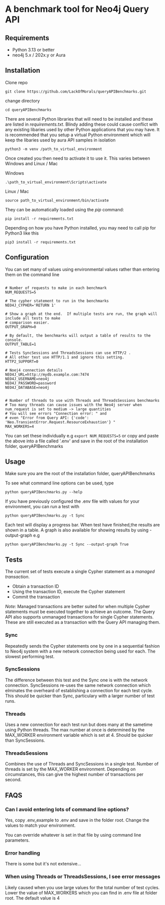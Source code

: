 # A benchmark tool for Neo4j Query API

## Requirements

- Python 3.13 or better
- neo4j 5.x / 202x.y or Aura

## Installation

Clone repo

```Text
git clone https://github.com/LackOfMorals/queryAPIBenchmarks.git
```

change directory

```
cd queryAPIBenchmarks
```

There are several Python libraries that will need to be installed and these are listed in _requirements.txt_. Blindy adding these could cause conflict with any existing libaries used by other Python applications that you may have. It is recommended that you setup a virtual Python environment which will keep the libaries used by aura API samples in isolation

```
python3 -m venv /path_to_virtual_environment

```

Once created you then need to activate it to use it. This varies between Windows and Linux / Mac

Windows

```
.\path_to_virtual_environment\Scripts\activate
```

Linux / Mac

```
source path_to_virtual_environment/bin/activate
```

They can be automatically loaded using the _pip_ command:

```
pip install -r requirements.txt
```

Depending on how you have Python installed, you may need to call pip for Python3 like this

```
pip3 install -r requirements.txt
```

## Configuration

You can set many of values using environmental values rather than entering them on the command line

```Text

# Number of requests to make in each benchmark
NUM_REQUESTS=5

# The cypher statement to run in the benchmarks
NEO4J_CYPHER='RETURN 1'

# Show a graph at the end.  If multiple tests are run, the graph will include all tests to make
# comparison easier.
OUTPUT_GRAPH=0

# By default, the benchmarks will output a table of results to the console.
OUTPUT_TABLE=1

# Tests SyncSessions and ThreadsSessions can use HTTP/2 .
# All other test use HTTP/1.1 and ignore this setting.
HTTP2_SUPPORT=0

# Noej4 connection details
NEO4J_URL=http://mydb.example.com:7474
NEO4J_USERNAME=neo4j
NEO4J_PASSWORD=password
NEO4J_DATABASE=neo4j


# Number of threads to use with Threads and ThreadsSessions benchmarks
# Too many threads can cause issues with the Neo4j server when num_request is set to medium -> large quantities
# You will see errors "Connection error: " and
# even "Error from Query API: {'code': 'Neo.TransientError.Request.ResourceExhaustion'} "
MAX_WORKERS=4

```

You can set these individually e.g `export NUM_REQUESTS=5` or copy and paste the above into a file called '.env' and save in the root of the installation folder, queryAPIBenchmarks

## Usage

Make sure you are the root of the installation folder, queryAPIBenchmarks

To see what command line options can be used, type

```
python queryAPIBenchmarks.py --help
```

If you have previously configured the .env file with values for your environment, you can run a test with

```
python queryAPIBenchmarks.py -t Sync
```

Each test will display a progress bar. When test have finished,the results are shown in a table. A graph is also available for showing results by using -output-graph e.g

```
python queryAPIBenchmarks.py -t Sync --output-graph True
```

## Tests

The current set of tests execute a single Cypher statement as a _managed transaction_.

- Obtain a transaction ID
- Using the transaction ID, execute the Cypher statement
- Commit the transaction

_Note:_ Managed transactions are better suited for when multiple Cypher statements must be executed together to achieve an outcome. The Query API also supports unmanaged transactions for single Cypher statements. These are still executed as a transaction with the Query API managing them.

### Sync

Repeatedly sends the Cypher statements one by one in a sequential fashion to Neo4j system with a new network connection being used for each. The slowest performing test.

### SyncSessions

The difference between this test and the Sync one is with the network connection. SyncSessions re-uses the same network connection which elminates the overheard of establishing a connection for each test cycle. This should be quicker than Sync, particulary with a larger number of test runs.

### Threads

Uses a new connection for each test run but does many at the sametime using Python threads. The max number at once is determined by the MAX_WORKER environment variable which is set at 4. Should be quicker than SyncSessions.

### ThreadsSessions

Combines the use of Threads and SyncSessions in a single test. Number of threads is set by the MAX_WORKER environment. Depending on circumstances, this can give the highest number of transactions per second.

## FAQS

### Can I avoid entering lots of command line options?

Yes, copy .env_example to .env and save in the folder root. Change the values to match your environment.

You can override whatever is set in that file by using command line parameters.

### Error handling

There is some but it's not extensive...

### When using Threads or ThreadsSessions, I see error messages

Likely caused when you use large values for the total number of test cycles. Lower the value of MAX_WORKERS which you can find in .env file at folder root. The default value is 4
